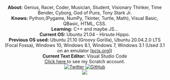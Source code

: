 <p align="center">
    <b>About:</b> Genius, Racer, Coder, Musician, Student, Visionary Thinker, Time Bender, Cyborg, God of Puns, Tony Stark Jr.<br>
    <b>Knows:</b> Python,(Pygame, NumPy, Tkinter, Turtle, Math), Visual Basic, QBasic, HTML, CSS.<br>
    <b>Learning:</b> C++ and maybe JS...<br>
    <b>Current OS:</b> Ubuntu 21.04 - Hirsute Hippo.<br>
    <b>Previous OS used:</b> Ubuntu 21.10 (Groovy Gorilla), Ubuntu 20.04.2.0 LTS (Focal Fossa), Windows 10, Windows 8.1, Windows 7, Windows 3.1 (Used 3.1 on an emulator [<a href="https://www.pcjs.org/software/pcx86/sys/windows/3.10/">pcjs.org</a>])<br>
    <b>Current Text Editor:</b> Visual Studio Code<br>
    <a href="https://scratch.mit.edu/users/IronMan9559/" alt="Scratch" target="_blank">Click here </a>to see my Scratch account.<br>
    <a href="https://twitter.com/johnphilips_995"><img src=https://img.shields.io/twitter/follow/johnphilips_995?style=social" alt="Twitter" target="_blank"></a>
    <a href="https://github.com/JohnnyPhil22-007"><img src="https://img.shields.io/github/followers/JohnnyPhil22-007?style=social" alt="GitHub" target="_blank"></a>
    <br><img align="center" src="https://github-readme-stats.vercel.app/api?username=JohnnyPhil22-007&bg_color=30,e96443,904e95&title_color=fff&text_color=fff" />
</p>
